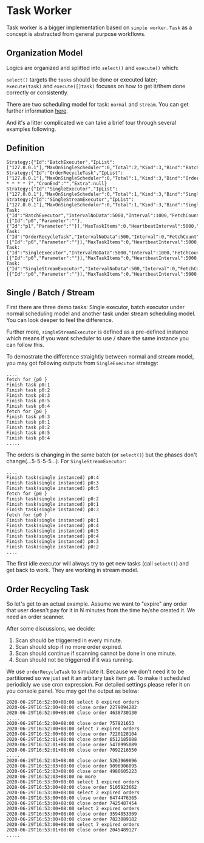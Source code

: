 # Task Worker

Task worker is a bigger implementation based on `simple worker`. `Task` as a concept is abstracted
from general purpose workflows.

## Organization Model

Logics are organized and splitted into `select()` and `execute()` which:

`select()` targets the `tasks` should be done or executed later;  
`execute(task)` and `execute([]task)` focuses on how to get it/them done correctly or consistently.

There are two scheduling model for task: `normal` and `stream`. You can get further information [here](https://github.com/jasonjoo2010/goschedule/blob/master/MODELS.md).

And it's a litter complicated we can take a brief tour through several examples following.

## Definition

```text
Strategy:{"Id":"BatchExecutor","IpList":["127.0.0.1"],"MaxOnSingleScheduler":0,"Total":2,"Kind":3,"Bind":"BatchExecutor","Parameter":"","Enabled":false,"CronBegin":"","CronEnd":"","Extra":null}
Strategy:{"Id":"OrderRecycleTask","IpList":["127.0.0.1"],"MaxOnSingleScheduler":0,"Total":1,"Kind":3,"Bind":"OrderRecycleTask","Parameter":"","Enabled":false,"CronBegin":"0 * * * * ?","CronEnd":"","Extra":null}
Strategy:{"Id":"SingleExecutor","IpList":["127.0.0.1"],"MaxOnSingleScheduler":0,"Total":1,"Kind":3,"Bind":"SingleExecutor","Parameter":"","Enabled":false,"CronBegin":"","CronEnd":"","Extra":null}
Strategy:{"Id":"SingleStreamExecutor","IpList":["127.0.0.1"],"MaxOnSingleScheduler":0,"Total":1,"Kind":3,"Bind":"SingleStreamExecutor","Parameter":"","Enabled":false,"CronBegin":"","CronEnd":"","Extra":null}
Task:{"Id":"BatchExecutor","IntervalNoData":5000,"Interval":1000,"FetchCount":20,"BatchCount":5,"ExecutorCount":2,"Model":0,"Parameter":"","Bind":"batchExecutor","Items":[{"Id":"p0","Parameter":""},{"Id":"p1","Parameter":""}],"MaxTaskItems":0,"HeartbeatInterval":5000,"DeathTimeout":60000}
Task:{"Id":"OrderRecycleTask","IntervalNoData":500,"Interval":0,"FetchCount":10,"BatchCount":1,"ExecutorCount":3,"Model":0,"Parameter":"","Bind":"orderRecycleTask","Items":[{"Id":"p0","Parameter":""}],"MaxTaskItems":0,"HeartbeatInterval":5000,"DeathTimeout":60000}
Task:{"Id":"SingleExecutor","IntervalNoData":5000,"Interval":1000,"FetchCount":5,"BatchCount":1,"ExecutorCount":3,"Model":0,"Parameter":"","Bind":"singleExecutor","Items":[{"Id":"p0","Parameter":""}],"MaxTaskItems":0,"HeartbeatInterval":5000,"DeathTimeout":60000}
Task:{"Id":"SingleStreamExecutor","IntervalNoData":500,"Interval":0,"FetchCount":5,"BatchCount":1,"ExecutorCount":3,"Model":1,"Parameter":"","Bind":"singleStreamExecutor","Items":[{"Id":"p0","Parameter":""}],"MaxTaskItems":0,"HeartbeatInterval":5000,"DeathTimeout":60000}
```

## Single / Batch / Stream

First there are three demo tasks: Single executor, batch executor under normal scheduling model and another task under stream scheduling model. You can look deeper to feel the difference.

Further more, `singleStreamExecutor` is defined as a pre-defined instance which means if you want scheduler to use / share the same instance you can follow this.

To demostrate the difference straightly between normal and stream model, you may got following outputs from `SingleExecutor` strategy:

```log
....
fetch for {p0 }
Finish task p0:1
Finish task p0:2
Finish task p0:3
Finish task p0:5
Finish task p0:4
fetch for {p0 }
Finish task p0:3
Finish task p0:1
Finish task p0:2
Finish task p0:5
Finish task p0:4
.....
```

The orders is changing in the same batch (or `select()`) but the phases don't change(...5-5-5-5...). For `SingleStreamExecutor`:

```log
....
Finish task(single instanced) p0:4
Finish task(single instanced) p0:3
Finish task(single instanced) p0:5
fetch for {p0 }
Finish task(single instanced) p0:2
Finish task(single instanced) p0:1
Finish task(single instanced) p0:3
fetch for {p0 }
Finish task(single instanced) p0:1
Finish task(single instanced) p0:4
Finish task(single instanced) p0:5
Finish task(single instanced) p0:4
Finish task(single instanced) p0:3
Finish task(single instanced) p0:2
....
```

The first idle executor will always try to get new tasks (call `select()`) and get back to work. They are working in stream model.

## Order Recycling Task

So let's get to an actual example. Assume we want to "expire" any order that user doesn't pay for it in N minutes from the time he/she created it. We need an order scanner.

After some discussions, we decide:

1. Scan should be triggerred in every minute.
2. Scan should stop if no more order expired.
3. Scan should continue if scanning cannot be done in one minute.
4. Scan should not be triggerred if it was running.

We use `orderRecycleTask` to simulate it. Because we don't need it to be partitioned so we just set it an arbitary task item `p0`. To make it scheduled periodicly we use cron expression. For detailed settings please refer it on you console panel. You may got the output as below:

```log
2020-06-29T16:52:00+08:00 select 8 expired orders
2020-06-29T16:52:00+08:00 close order 2279094282
2020-06-29T16:52:00+08:00 close order 4638730130
.....
2020-06-29T16:52:00+08:00 close order 757821653
2020-06-29T16:52:00+08:00 select 7 expired orders
2020-06-29T16:52:00+08:00 close order 7220128104
2020-06-29T16:52:01+08:00 close order 6512185088
2020-06-29T16:52:01+08:00 close order 5470995089
2020-06-29T16:52:01+08:00 close order 7092216550
.....
2020-06-29T16:52:03+08:00 close order 5263969896
2020-06-29T16:52:03+08:00 close order 9096906095
2020-06-29T16:52:03+08:00 close order 4980605223
2020-06-29T16:52:03+08:00 no more
2020-06-29T16:53:00+08:00 select 1 expired orders
2020-06-29T16:53:00+08:00 close order 5105923662
2020-06-29T16:53:00+08:00 select 2 expired orders
2020-06-29T16:53:00+08:00 close order 6474476365
2020-06-29T16:53:00+08:00 close order 7425487454
2020-06-29T16:53:00+08:00 select 2 expired orders
2020-06-29T16:53:00+08:00 close order 3594053309
2020-06-29T16:53:00+08:00 close order 7823889182
2020-06-29T16:53:00+08:00 select 7 expired orders
2020-06-29T16:53:01+08:00 close order 2045489127
.....
```
